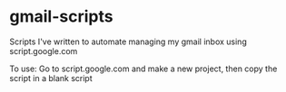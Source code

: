 gmail-scripts
=============
Scripts I've written to automate managing my gmail inbox using script.google.com

To use: Go to script.google.com and make a new project, then copy the script in a blank script
